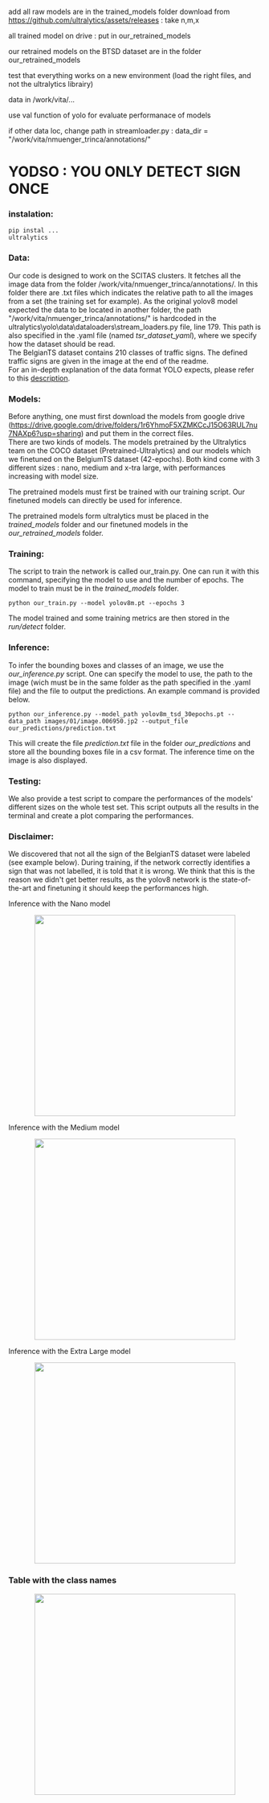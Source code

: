 add all raw models are in the trained_models folder
download from https://github.com/ultralytics/assets/releases : take n,m,x

all trained model on drive : put in our_retrained_models

our retrained models on the BTSD dataset are in the folder our_retrained_models

test that everything works on a new environment (load the right files, and not the ultralytics librairy)

data in /work/vita/...

use val function of yolo for evaluate performanace of models 

if other data loc, change path in streamloader.py : data_dir = "/work/vita/nmuenger_trinca/annotations/"


# YODSO : YOU ONLY DETECT SIGN ONCE

### instalation:

```
pip instal ...
ultralytics
```


### Data:

Our code is designed to work on the SCITAS clusters. It fetches all the image data from the folder /work/vita/nmuenger_trinca/annotations/. In this folder there are .txt files which indicates the relative path to all the images from a set (the training set for example). As the original yolov8 model expected the data to be located in another folder, the path "/work/vita/nmuenger_trinca/annotations/" is hardcoded in the ultralytics\yolo\data\dataloaders\stream_loaders.py file, line 179. This path is also specified in the .yaml file (named *tsr_dataset_yaml*), where we specify how the dataset should be read. <br>
The BelgianTS dataset contains 210 classes of traffic signs. The defined traffic signs are given in the image at the end of the readme. <br>
For an in-depth explanation of the data format YOLO expects, please refer to this [description](https://github.com/ultralytics/yolov5/wiki/Train-Custom-Data). 

### Models:

Before anything, one must first download the models from google drive (https://drive.google.com/drive/folders/1r6YhmoF5XZMKCcJ15O63RUL7nu7NAXp6?usp=sharing) and put them in the correct files. <br> 
There are two kinds of models. The models pretrained by the Ultralytics team on the COCO dataset (Pretrained-Ultralytics) and our models which we finetuned on the BelgiumTS dataset (42-epochs). Both kind come with 3 different sizes : nano, medium and x-tra large, with performances increasing with model size.

The pretrained models must first be trained with our training script. Our finetuned models can directly be used for inference. 

The pretrained models form ultralytics must be placed in the *trained_models* folder and our finetuned models in the *our_retrained_models* folder.

### Training:

The script to train the network is called our_train.py. One can run it with this command, specifying the model to use and the number of epochs. The model to train must be in the *trained_models* folder.
```
python our_train.py --model yolov8m.pt --epochs 3
```
The model trained and some training metrics are then stored in the *run/detect* folder.

### Inference:

To infer the bounding boxes and classes of an image, we use the *our_inference.py* script. One can specify the model to use, the path to the image (wich must be in the same folder as the path specified in the .yaml file) and the file to output the predictions. An example command is provided below.

```
python our_inference.py --model_path yolov8m_tsd_30epochs.pt --data_path images/01/image.006950.jp2 --output_file our_predictions/prediction.txt
```

This will create the file *prediction.txt* file in the folder *our_predictions* and store all the bounding boxes file in a csv format. The inference time on the image is also displayed.

### Testing:

We also provide a test script to compare the performances of the models' different sizes on the whole test set. This script outputs all the results in the terminal and create a plot comparing the performances.


### Disclaimer:

We discovered that not all the sign of the BelgianTS dataset were labeled (see example below). During training, if the network correctly identifies a sign that was not labelled, it is told that it is wrong. We think that this is the reason we didn't get better results, as the yolov8 network is the state-of-the-art and finetuning it should keep the performances high. 

Inference with the Nano model 
<p align="center">
<img src="https://github.com/TicaGit/yolov8_tsd/blob/tibo_yolo_retrain/image_read_me/pred_n.png" width="400">
</p>

Inference with the Medium model
<p align="center">
<img src="https://github.com/TicaGit/yolov8_tsd/blob/tibo_yolo_retrain/image_read_me/pred_m.png" width="400">
</p>

Inference with the Extra Large model
<p align="center">
<img src="https://github.com/TicaGit/yolov8_tsd/blob/tibo_yolo_retrain/image_read_me/pred_x.png" width="400">
</p>

### Table with the class names 

<p align="center">
<img src="https://github.com/TicaGit/yolov8_tsd/blob/tibo_yolo_retrain/image_read_me/defined_sign.png" width="400">
</p>







